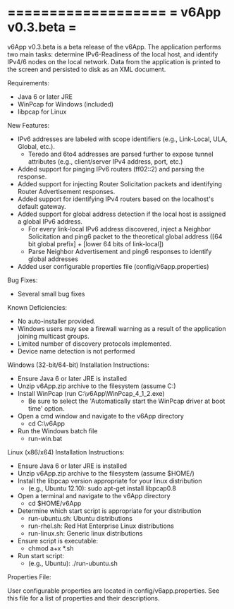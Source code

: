 ===================
= v6App v0.3.beta =
===================

v6App v0.3.beta is a beta release of the v6App.  The application performs two main tasks: determine IPv6-Readiness of the local host, and identify IPv4/6 nodes on the local network.  Data from the application is printed to the screen and persisted to disk as an XML document.

Requirements:

  * Java 6 or later JRE
  * WinPcap for Windows (included)
  * libpcap for Linux

New Features:

  * IPv6 addresses are labeled with scope identifiers (e.g., Link-Local, ULA, Global, etc.).
    - Teredo and 6to4 addresses are parsed further to expose tunnel attributes (e.g., client/server IPv4 address, port, etc.)
  * Added support for pinging IPv6 routers (ff02::2) and parsing the response.
  * Added support for injecting Router Solicitation packets and identifying Router Advertisement responses.
  * Added support for identifying IPv4 routers based on the localhost's default gateway.
  * Added support for global address detection if the local host is assigned a global IPv6 address.
    - For every link-local IPv6 address discovered, inject a
      Neighbor Solicitation and ping6 packet to the theoretical global address ([64 bit global prefix] + [lower 64 bits of link-local])
    - Parse Neighbor Advertisement and ping6 responses to identify global addresses
  * Added user configurable properties file (config/v6app.properties)
  
Bug Fixes:

  * Several small bug fixes

Known Deficiencies:

  * No auto-installer provided.
  * Windows users may see a firewall warning as a result of the
    application joining multicast groups.
  * Limited number of discovery protocols implemented.
  * Device name detection is not performed

Windows (32-bit/64-bit) Installation Instructions:

  * Ensure Java 6 or later JRE is installed
  * Unzip v6App.zip archive to the filesystem (assume C:\)
  * Install WinPcap (run C:\v6App\WinPcap_4_1_2.exe)
    - Be sure to select the 'Automatically start the WinPcap driver at boot time' option.
  * Open a cmd window and navigate to the v6App directory
    - cd C:\v6App
  * Run the Windows batch file
    - run-win.bat

Linux (x86/x64) Installation Instructions:

  * Ensure Java 6 or later JRE is installed
  * Unzip v6App.zip archive to the filesystem (assume $HOME/)
  * Install the libpcap version appropriate for your linux distribution
    - (e.g., Ubuntu 12.10): sudo apt-get install libpcap0.8
  * Open a terminal and navigate to the v6App directory
    - cd $HOME/v6App
  * Determine which start script is appropriate for your distribution
    - run-ubuntu.sh: Ubuntu distributions
    - run-rhel.sh:   Red Hat Enterprise Linux distributions
    - run-linux.sh:  Generic linux distributions
  * Ensure script is executable:
    - chmod a+x *.sh
  * Run start script:
    - (e.g., Ubuntu): ./run-ubuntu.sh
 
 Properties File:
 
   User configurable properties are located in config/v6app.properties.
   See this file for a list of properties and their descriptions.